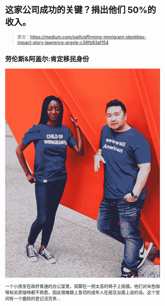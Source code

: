 # 这家公司成功的关键？捐出他们 50%的收入。

> 原文：<https://medium.com/swlh/affirming-immigrant-identities-impact-story-lawrence-argyle-c39fb93af154>

## 劳伦斯&阿盖尔:肯定移民身份

![](img/b049018e5dc2d5f36911bed5e27f2c9f.png)

一个小孩坐在政府普通的办公室里，双脚在一把太高的椅子上摇摆。他们对米色咖啡和劣质咖啡都不熟悉，因此很难跟上急切的成年人在层压台面上说的话。这个空间有一个磨损的登记活页夹…